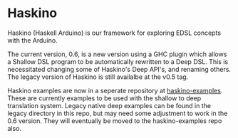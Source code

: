 # Haskino

Haskino (Haskell Arduino) is our framework for exploring EDSL concepts with the Arduino.

The current version, 0.6, is a new version using a GHC plugin which allows
a Shallow DSL program to be automatically rewritten to a Deep DSL.
This is necessitated changing some of Haskino's Deep API's, and renaming
others.  The legacy version of Haskino is still availalbe at the v0.5 tag.

Haskino examples are now in a seperate repository at [haskino-examples](https://github.com/ku-fpg/haskino-examples).  These are currently examples to be used with the shallow to deep translation system.  Legacy native deep examples can be found in the legacy directory in this repo, but may need some adjustment to work in the 0.6 version.  They will eventually be moved to the haskino-examples repo also.

